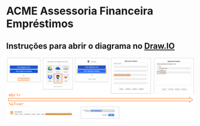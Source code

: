 # ACME Assessoria Financeira Empréstimos

## Instruções para abrir o diagrama no [Draw.IO](https://app.diagrams.net/)
![Instruções de uso do diagrama](./readme-images/drawio-instructions.png)